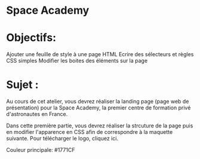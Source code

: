 # Space Academy

# Objectifs:

Ajouter une feuille de style à une page HTML
Ecrire des sélecteurs et règles CSS simples 
Modifier les boites des éléments sur la page
 

# Sujet :

Au cours de cet atelier, vous devrez réaliser la landing page (page web de présentation) pour la Space Academy, la premier centre de formation privé d'astronautes en France.

Dans cette première partie, vous devrez réaliser la strcuture de la page puis en modifier l'apparence en CSS afin de correspondre à la maquette suivante. Pour télécharger le logo, cliquez ici.

Couleur principale: #1771CF